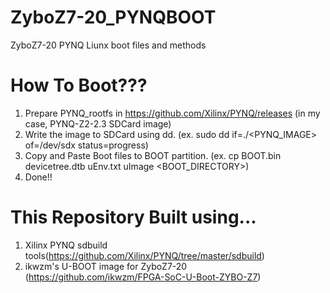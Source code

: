 # ZyboZ7-20_PYNQBOOT
ZyboZ7-20 PYNQ Liunx boot files and methods

# How To Boot???
1.  Prepare PYNQ_rootfs in https://github.com/Xilinx/PYNQ/releases (in my case, PYNQ-Z2-2.3 SDCard image)
2.  Write the image to SDCard using dd. (ex. sudo dd if=./<PYNQ_IMAGE> of=/dev/sdx status=progress)
3.  Copy and Paste Boot files to BOOT partition. (ex. cp BOOT.bin devicetree.dtb uEnv.txt uImage <BOOT_DIRECTORY>)
4.  Done!!

# This Repository Built using...
1. Xilinx PYNQ sdbuild tools(https://github.com/Xilinx/PYNQ/tree/master/sdbuild)
2. ikwzm's U-BOOT image for ZyboZ7-20 (https://github.com/ikwzm/FPGA-SoC-U-Boot-ZYBO-Z7)
